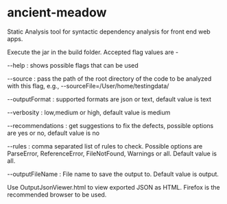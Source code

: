 # ancient-meadow
Static Analysis tool for syntactic dependency analysis for front end web apps.

Execute the jar in the build folder. Accepted flag values are -

--help            : shows possible flags that can be used

--source          : pass the path of the root directory of the code to be analyzed with this flag, e.g., --sourceFile=/User/home/testingdata/

--outputFormat    : supported formats are json or text, default value is text

--verbosity       : low,medium or high, default value is medium

--recommendations : get suggestions to fix the defects, possible options are yes or no, default value is no

--rules           : comma separated list of rules to check. Possible options are ParseError, ReferenceError, FileNotFound, Warnings or all. Default value is all.

--outputFileName : File name to save the output to. Default value is output.

Use OutputJsonViewer.html to view exported JSON as HTML. Firefox is the recommended browser to be used.